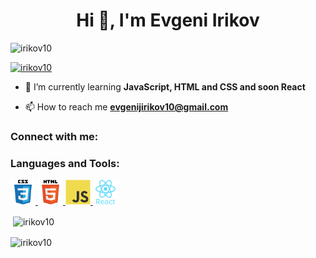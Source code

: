 <h1 align="center">Hi 👋, I'm Evgeni Irikov</h1>
<p align="left"> <img src="https://komarev.com/ghpvc/?username=irikov10&label=Profile%20views&color=0e75b6&style=flat" alt="irikov10" /> </p>

<p align="left"> <a href="https://github.com/ryo-ma/github-profile-trophy"><img src="https://github-profile-trophy.vercel.app/?username=irikov10" alt="irikov10" /></a> </p>

- 🌱 I’m currently learning **JavaScript, HTML and CSS and soon React**

- 📫 How to reach me **evgenijirikov10@gmail.com**

<h3 align="left">Connect with me:</h3>
<p align="left">
</p>

<h3 align="left">Languages and Tools:</h3>
<p align="left"> <a href="https://www.w3schools.com/css/" target="_blank" rel="noreferrer"> <img src="https://raw.githubusercontent.com/devicons/devicon/master/icons/css3/css3-original-wordmark.svg" alt="css3" width="40" height="40"/> </a> <a href="https://www.w3.org/html/" target="_blank" rel="noreferrer"> <img src="https://raw.githubusercontent.com/devicons/devicon/master/icons/html5/html5-original-wordmark.svg" alt="html5" width="40" height="40"/> </a> <a href="https://developer.mozilla.org/en-US/docs/Web/JavaScript" target="_blank" rel="noreferrer"> <img src="https://raw.githubusercontent.com/devicons/devicon/master/icons/javascript/javascript-original.svg" alt="javascript" width="40" height="40"/> </a> <a href="https://reactjs.org/" target="_blank" rel="noreferrer"> <img src="https://raw.githubusercontent.com/devicons/devicon/master/icons/react/react-original-wordmark.svg" alt="react" width="40" height="40"/> </a> </p>

<p>&nbsp;<img align="center" src="https://github-readme-stats.vercel.app/api?username=irikov10&show_icons=true&locale=en" alt="irikov10" /></p>

<p><img align="center" src="https://github-readme-streak-stats.herokuapp.com/?user=irikov10&" alt="irikov10" /></p>
